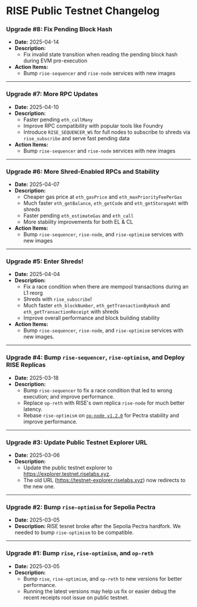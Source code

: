# RISE Public Testnet Changelog

### Upgrade #8: Fix Pending Block Hash

- **Date:** 2025-04-14
- **Description:**
  - Fix invalid state transition when reading the pending block hash during EVM pre-execution
- **Action Items:**
  - Bump `rise-sequencer` and `rise-node` services with new images

---

### Upgrade #7: More RPC Updates

- **Date:** 2025-04-10
- **Description:**
  - Faster pending `eth_callMany`
  - Improve RPC compatibility with popular tools like Foundry
  - Introduce `RISE_SEQUENCER_WS` for full nodes to subscribe to shreds via `rise_subscribe` and serve fast pending data
- **Action Items:**
  - Bump `rise-sequencer` and `rise-node` services with new images

---

### Upgrade #6: More Shred-Enabled RPCs and Stability

- **Date:** 2025-04-07
- **Description:**
  - Cheaper gas price at `eth_gasPrice` and `eth_maxPriorityFeePerGas`
  - Much faster `eth_getBalance`, `eth_getCode` and `eth_getStorageAt` with shreds
  - Faster pending `eth_estimateGas` and `eth_call`
  - More stability improvements for both EL & CL
- **Action Items:**
  - Bump `rise-sequencer`, `rise-node`, and `rise-optimism` services with new images

---

### Upgrade #5: Enter Shreds!

- **Date:** 2025-04-04
- **Description:**
  - Fix a race condition when there are mempool transactions during an L1 reorg
  - Shreds with `rise_subscribe`!
  - Much faster `eth_blockNumber`, `eth_getTransactionByHash` and `eth_getTransactionReceipt` with shreds
  - Improve overall performance and block building stability
- **Action Items:**
  - Bump `rise-sequencer`, `rise-node`, and `rise-optimism` services with new images.

---

### Upgrade #4: Bump `rise-sequencer`, `rise-optimism`, and Deploy RISE Replicas

- **Date:** 2025-03-18
- **Description:**
  - Bump `rise-sequencer` to fix a race condition that led to wrong execution; and improve performance.
  - Replace `op-reth` with RISE's own replica `rise-node` for much better latency.
  - Rebase `rise-optimism` on [`op-node v1.2.0`](https://github.com/ethereum-optimism/optimism/releases/tag/op-node%2Fv1.12.0) for Pectra stability and improve performance.

---

### Upgrade #3: Update Public Testnet Explorer URL

- **Date:** 2025-03-06
- **Description:**
  - Update the public testnet explorer to https://explorer.testnet.riselabs.xyz.
  - The old URL (https://testnet-explorer.riselabs.xyz) now redirects to the new one.

---

### Upgrade #2: Bump `rise-optimism` for Sepolia Pectra

- **Date:** 2025-03-05
- **Description:** RISE tesnet broke after the Sepolia Pectra hardfork. We needed to bump `rise-optimism` to be compatible.

---

### Upgrade #1: Bump `rise`, `rise-optimism`, and `op-reth`

- **Date:** 2025-03-05
- **Description:**
  - Bump `rise`, `rise-optimism`, and `op-reth` to new versions for better performance.
  - Running the latest versions may help us fix or easier debug the recent receipts root issue on public testnet.
